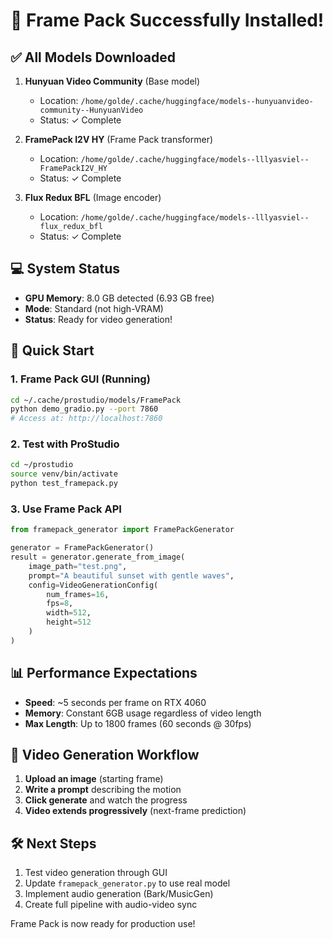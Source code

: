 # 🎉 Frame Pack Successfully Installed!

## ✅ All Models Downloaded

1. **Hunyuan Video Community** (Base model)
   - Location: `/home/golde/.cache/huggingface/models--hunyuanvideo-community--HunyuanVideo`
   - Status: ✓ Complete

2. **FramePack I2V HY** (Frame Pack transformer)
   - Location: `/home/golde/.cache/huggingface/models--lllyasviel--FramePackI2V_HY`
   - Status: ✓ Complete

3. **Flux Redux BFL** (Image encoder)
   - Location: `/home/golde/.cache/huggingface/models--lllyasviel--flux_redux_bfl`
   - Status: ✓ Complete

## 💻 System Status

- **GPU Memory**: 8.0 GB detected (6.93 GB free)
- **Mode**: Standard (not high-VRAM)
- **Status**: Ready for video generation!

## 🚀 Quick Start

### 1. Frame Pack GUI (Running)
```bash
cd ~/.cache/prostudio/models/FramePack
python demo_gradio.py --port 7860
# Access at: http://localhost:7860
```

### 2. Test with ProStudio
```bash
cd ~/prostudio
source venv/bin/activate
python test_framepack.py
```

### 3. Use Frame Pack API
```python
from framepack_generator import FramePackGenerator

generator = FramePackGenerator()
result = generator.generate_from_image(
    image_path="test.png",
    prompt="A beautiful sunset with gentle waves",
    config=VideoGenerationConfig(
        num_frames=16,
        fps=8,
        width=512,
        height=512
    )
)
```

## 📊 Performance Expectations

- **Speed**: ~5 seconds per frame on RTX 4060
- **Memory**: Constant 6GB usage regardless of video length
- **Max Length**: Up to 1800 frames (60 seconds @ 30fps)

## 🎥 Video Generation Workflow

1. **Upload an image** (starting frame)
2. **Write a prompt** describing the motion
3. **Click generate** and watch the progress
4. **Video extends progressively** (next-frame prediction)

## 🛠️ Next Steps

1. Test video generation through GUI
2. Update `framepack_generator.py` to use real model
3. Implement audio generation (Bark/MusicGen)
4. Create full pipeline with audio-video sync

Frame Pack is now ready for production use!
